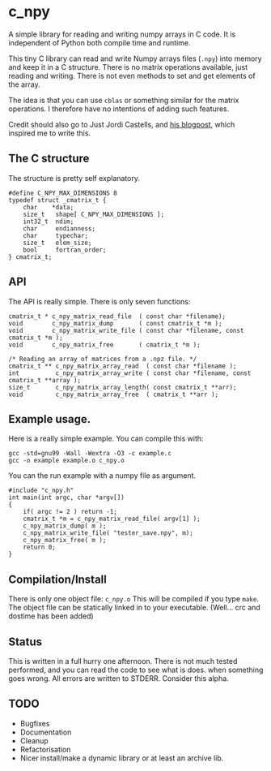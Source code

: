 # c_npy

A simple library for reading and writing numpy arrays in C code. It is independent
of Python both compile time and runtime.

This tiny C library can read and write Numpy arrays files (`.npy`) into memory and keep it
in a C structure. There is no matrix operations available, just reading and
writing. There is not even methods to set and get elements of the array.

The idea is that you can use `cblas` or something similar for the matrix
operations. I therefore have no intentions of adding such features.

Credit should also go to Just Jordi Castells, and [his blogpost](http://jcastellssala.com/2014/02/01/npy-in-c/),
which inspired me to write this.

## The C structure
The structure is pretty self explanatory.

    #define C_NPY_MAX_DIMENSIONS 8
    typedef struct _cmatrix_t {
        char    *data;
        size_t   shape[ C_NPY_MAX_DIMENSIONS ];
        int32_t  ndim;
        char     endianness;
        char     typechar;
        size_t   elem_size;
        bool     fortran_order;
    } cmatrix_t;

## API
The API is really simple. There is only seven functions:

    cmatrix_t * c_npy_matrix_read_file  ( const char *filename);
    void        c_npy_matrix_dump       ( const cmatrix_t *m );
    void        c_npy_matrix_write_file ( const char *filename, const cmatrix_t *m );
    void        c_npy_matrix_free       ( cmatrix_t *m );

    /* Reading an array of matrices from a .npz file. */
    cmatrix_t ** c_npy_matrix_array_read  ( const char *filename );
    int          c_npy_matrix_array_write ( const char *filename, const cmatrix_t **array );
    size_t       c_npy_matrix_array_length( const cmatrix_t **arr);
    void         c_npy_matrix_array_free  ( cmatrix_t **arr );

## Example usage.
Here is a really simple example. You can compile this with:

    gcc -std=gnu99 -Wall -Wextra -O3 -c example.c
    gcc -o example example.o c_npy.o

You can the run example with a numpy file as argument.

    #include "c_npy.h"
    int main(int argc, char *argv[])
    {
        if( argc != 2 ) return -1;
        cmatrix_t *m = c_npy_matrix_read_file( argv[1] );
        c_npy_matrix_dump( m );
        c_npy_matrix_write_file( "tester_save.npy", m);
        c_npy_matrix_free( m );
        return 0;
    }

## Compilation/Install
There is only one object file: `c_npy.o`
This will be compiled if you type `make`. The object file can be statically linked
in to your executable. (Well... crc and dostime has been added)

## Status
This is written in a full hurry one afternoon. There is not much tested
performed, and you can read the code to see what is does. when something
goes wrong. All errors are written to STDERR. Consider this alpha.

## TODO
 * Bugfixes
 * Documentation
 * Cleanup
 * Refactorisation
 * Nicer install/make a dynamic library or at least an archive lib.

